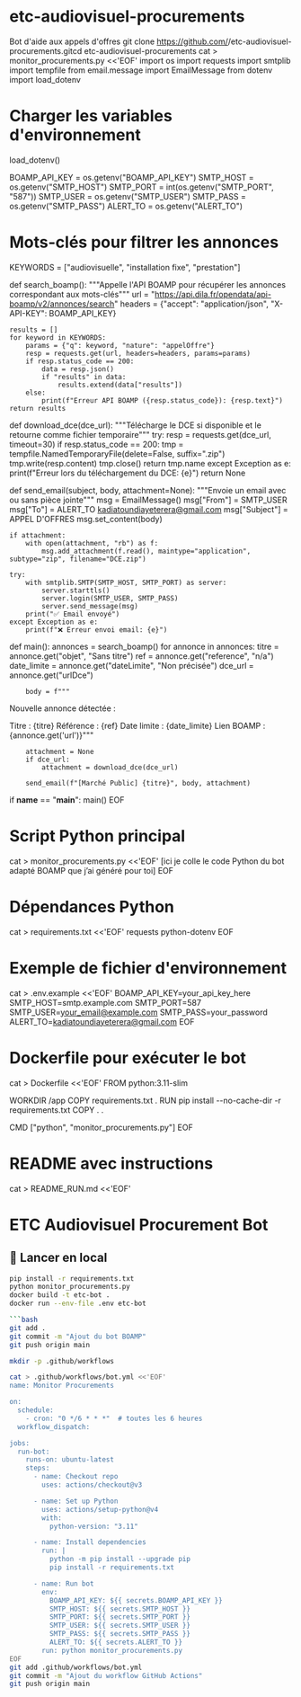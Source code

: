 # etc-audiovisuel-procurements
Bot d'aide aux appels d'offres 
git clone https://github.com/<kadiatoundiayeterera-arch>/etc-audiovisuel-procurements.gitcd etc-audiovisuel-procurements
cat > monitor_procurements.py <<'EOF'
import os
import requests
import smtplib
import tempfile
from email.message import EmailMessage
from dotenv import load_dotenv

# Charger les variables d'environnement
load_dotenv()

BOAMP_API_KEY = os.getenv("BOAMP_API_KEY")
SMTP_HOST = os.getenv("SMTP_HOST")
SMTP_PORT = int(os.getenv("SMTP_PORT", "587"))
SMTP_USER = os.getenv("SMTP_USER")
SMTP_PASS = os.getenv("SMTP_PASS")
ALERT_TO = os.getenv("ALERT_TO")

# Mots-clés pour filtrer les annonces
KEYWORDS = ["audiovisuelle", "installation fixe", "prestation"]

def search_boamp():
    """Appelle l'API BOAMP pour récupérer les annonces correspondant aux mots-clés"""
    url = "https://api.dila.fr/opendata/api-boamp/v2/annonces/search"
    headers = {"accept": "application/json", "X-API-KEY": BOAMP_API_KEY}

    results = []
    for keyword in KEYWORDS:
        params = {"q": keyword, "nature": "appelOffre"}
        resp = requests.get(url, headers=headers, params=params)
        if resp.status_code == 200:
            data = resp.json()
            if "results" in data:
                results.extend(data["results"])
        else:
            print(f"Erreur API BOAMP ({resp.status_code}): {resp.text}")
    return results

def download_dce(dce_url):
    """Télécharge le DCE si disponible et le retourne comme fichier temporaire"""
    try:
        resp = requests.get(dce_url, timeout=30)
        if resp.status_code == 200:
            tmp = tempfile.NamedTemporaryFile(delete=False, suffix=".zip")
            tmp.write(resp.content)
            tmp.close()
            return tmp.name
    except Exception as e:
        print(f"Erreur lors du téléchargement du DCE: {e}")
    return None

def send_email(subject, body, attachment=None):
    """Envoie un email avec ou sans pièce jointe"""
    msg = EmailMessage()
    msg["From"] = SMTP_USER
    msg["To"] = ALERT_TO kadiatoundiayeterera@gmail.com
    msg["Subject"] = APPEL D'OFFRES
    msg.set_content(body)

    if attachment:
        with open(attachment, "rb") as f:
            msg.add_attachment(f.read(), maintype="application", subtype="zip", filename="DCE.zip")

    try:
        with smtplib.SMTP(SMTP_HOST, SMTP_PORT) as server:
            server.starttls()
            server.login(SMTP_USER, SMTP_PASS)
            server.send_message(msg)
        print("✅ Email envoyé")
    except Exception as e:
        print(f"❌ Erreur envoi email: {e}")

def main():
    annonces = search_boamp()
    for annonce in annonces:
        titre = annonce.get("objet", "Sans titre")
        ref = annonce.get("reference", "n/a")
        date_limite = annonce.get("dateLimite", "Non précisée")
        dce_url = annonce.get("urlDce")

        body = f"""
Nouvelle annonce détectée :

Titre : {titre}
Référence : {ref}
Date limite : {date_limite}
Lien BOAMP : {annonce.get('url')}"""

        attachment = None
        if dce_url:
            attachment = download_dce(dce_url)

        send_email(f"[Marché Public] {titre}", body, attachment)

if __name__ == "__main__":
    main()
EOF
# Script Python principal
cat > monitor_procurements.py <<'EOF'
[ici je colle le code Python du bot adapté BOAMP que j’ai généré pour toi]
EOF

# Dépendances Python
cat > requirements.txt <<'EOF'
requests
python-dotenv
EOF

# Exemple de fichier d'environnement
cat > .env.example <<'EOF'
BOAMP_API_KEY=your_api_key_here
SMTP_HOST=smtp.example.com
SMTP_PORT=587
SMTP_USER=your_email@example.com
SMTP_PASS=your_password
ALERT_TO=kadiatoundiayeterera@gmail.com
EOF

# Dockerfile pour exécuter le bot
cat > Dockerfile <<'EOF'
FROM python:3.11-slim

WORKDIR /app
COPY requirements.txt .
RUN pip install --no-cache-dir -r requirements.txt
COPY . .

CMD ["python", "monitor_procurements.py"]
EOF

# README avec instructions
cat > README_RUN.md <<'EOF'
# ETC Audiovisuel Procurement Bot

## 🚀 Lancer en local
```bash
pip install -r requirements.txt
python monitor_procurements.py
docker build -t etc-bot .
docker run --env-file .env etc-bot

```bash
git add .
git commit -m "Ajout du bot BOAMP"
git push origin main

mkdir -p .github/workflows

cat > .github/workflows/bot.yml <<'EOF'
name: Monitor Procurements

on:
  schedule:
    - cron: "0 */6 * * *"  # toutes les 6 heures
  workflow_dispatch:

jobs:
  run-bot:
    runs-on: ubuntu-latest
    steps:
      - name: Checkout repo
        uses: actions/checkout@v3

      - name: Set up Python
        uses: actions/setup-python@v4
        with:
          python-version: "3.11"

      - name: Install dependencies
        run: |
          python -m pip install --upgrade pip
          pip install -r requirements.txt

      - name: Run bot
        env:
          BOAMP_API_KEY: ${{ secrets.BOAMP_API_KEY }}
          SMTP_HOST: ${{ secrets.SMTP_HOST }}
          SMTP_PORT: ${{ secrets.SMTP_PORT }}
          SMTP_USER: ${{ secrets.SMTP_USER }}
          SMTP_PASS: ${{ secrets.SMTP_PASS }}
          ALERT_TO: ${{ secrets.ALERT_TO }}
        run: python monitor_procurements.py
EOF
git add .github/workflows/bot.yml
git commit -m "Ajout du workflow GitHub Actions"
git push origin main

